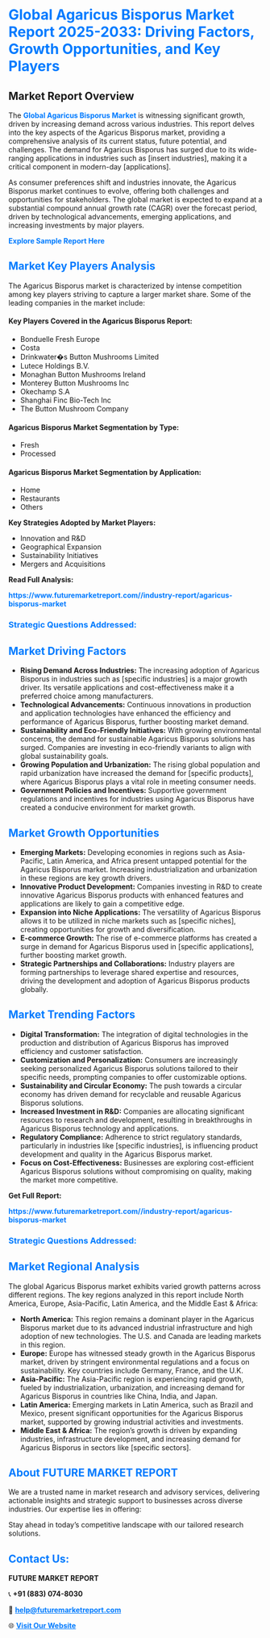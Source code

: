 <h1 style="color: #007BFF;">Global Agaricus Bisporus Market Report 2025-2033: Driving Factors, Growth Opportunities, and Key Players</h1>

<section id="overview">
<h2>Market Report Overview</h2>
<p>The <a href="https://www.futuremarketreport.com//industry-report/agaricus-bisporus-market" style="color: #007BFF; text-decoration: none;"><strong>Global Agaricus Bisporus Market</strong></a> is witnessing significant growth, driven by increasing demand across various industries. This report delves into the key aspects of the Agaricus Bisporus market, providing a comprehensive analysis of its current status, future potential, and challenges. The demand for Agaricus Bisporus has surged due to its wide-ranging applications in industries such as [insert industries], making it a critical component in modern-day [applications].</p>
<p>As consumer preferences shift and industries innovate, the Agaricus Bisporus market continues to evolve, offering both challenges and opportunities for stakeholders. The global market is expected to expand at a substantial compound annual growth rate (CAGR) over the forecast period, driven by technological advancements, emerging applications, and increasing investments by major players.</p>
</section>

<section id="overview">
<p><a href="https://www.futuremarketreport.com//request-sample/reportId=47698" style="color: #007BFF; text-decoration: none;"><strong>Explore Sample Report Here</strong></a></p>
</section>

<section id="key-players">
<h2 style="color: #007BFF;">Market Key Players Analysis</h2>
<p>The Agaricus Bisporus market is characterized by intense competition among key players striving to capture a larger market share. Some of the leading companies in the market include:</p>
<h4>Key Players Covered in the Agaricus Bisporus Report:</h4>
<ul><li>Bonduelle Fresh Europe</li><li>Costa</li><li>Drinkwater�s Button Mushrooms Limited</li><li>Lutece Holdings B.V.</li><li>Monaghan Button Mushrooms Ireland</li><li>Monterey Button Mushrooms Inc</li><li>Okechamp S.A</li><li>Shanghai Finc Bio-Tech Inc</li><li>The Button Mushroom Company</li></ul>
<h4>Agaricus Bisporus Market Segmentation by Type:</h4>
<ul><li>Fresh</li><li>Processed</li></ul>

<h4>Agaricus Bisporus Market Segmentation by Application:</h4>
<ul><li>Home</li><li>Restaurants</li><li>Others</li></ul>
<p><strong>Key Strategies Adopted by Market Players:</strong></p>
<ul>
<li>Innovation and R&D</li>
<li>Geographical Expansion</li>
<li>Sustainability Initiatives</li>
<li>Mergers and Acquisitions</li>
</ul>
</section>

<section>
<p><strong>Read Full Analysis: </strong></p><a href="https://www.futuremarketreport.com//industry-report/agaricus-bisporus-market" style="color: #007BFF; text-decoration: none;"><strong>https://www.futuremarketreport.com//industry-report/agaricus-bisporus-market</strong></a>
<h3 style="color: #007BFF;">Strategic Questions Addressed:</h3>
</section>

<section id="driving-factors">
<h2 style="color: #007BFF;">Market Driving Factors</h2>
<ul>
<li><strong>Rising Demand Across Industries:</strong> The increasing adoption of Agaricus Bisporus in industries such as [specific industries] is a major growth driver. Its versatile applications and cost-effectiveness make it a preferred choice among manufacturers.</li>
<li><strong>Technological Advancements:</strong> Continuous innovations in production and application technologies have enhanced the efficiency and performance of Agaricus Bisporus, further boosting market demand.</li>
<li><strong>Sustainability and Eco-Friendly Initiatives:</strong> With growing environmental concerns, the demand for sustainable Agaricus Bisporus solutions has surged. Companies are investing in eco-friendly variants to align with global sustainability goals.</li>
<li><strong>Growing Population and Urbanization:</strong> The rising global population and rapid urbanization have increased the demand for [specific products], where Agaricus Bisporus plays a vital role in meeting consumer needs.</li>
<li><strong>Government Policies and Incentives:</strong> Supportive government regulations and incentives for industries using Agaricus Bisporus have created a conducive environment for market growth.</li>
</ul>
</section>

<section id="growth-opportunities">
<h2 style="color: #007BFF;">Market Growth Opportunities</h2>
<ul>
<li><strong>Emerging Markets:</strong> Developing economies in regions such as Asia-Pacific, Latin America, and Africa present untapped potential for the Agaricus Bisporus market. Increasing industrialization and urbanization in these regions are key growth drivers.</li>
<li><strong>Innovative Product Development:</strong> Companies investing in R&D to create innovative Agaricus Bisporus products with enhanced features and applications are likely to gain a competitive edge.</li>
<li><strong>Expansion into Niche Applications:</strong> The versatility of Agaricus Bisporus allows it to be utilized in niche markets such as [specific niches], creating opportunities for growth and diversification.</li>
<li><strong>E-commerce Growth:</strong> The rise of e-commerce platforms has created a surge in demand for Agaricus Bisporus used in [specific applications], further boosting market growth.</li>
<li><strong>Strategic Partnerships and Collaborations:</strong> Industry players are forming partnerships to leverage shared expertise and resources, driving the development and adoption of Agaricus Bisporus products globally.</li>
</ul>
</section>

<section id="trending-factors">
<h2 style="color: #007BFF;">Market Trending Factors</h2>
<ul>
<li><strong>Digital Transformation:</strong> The integration of digital technologies in the production and distribution of Agaricus Bisporus has improved efficiency and customer satisfaction.</li>
<li><strong>Customization and Personalization:</strong> Consumers are increasingly seeking personalized Agaricus Bisporus solutions tailored to their specific needs, prompting companies to offer customizable options.</li>
<li><strong>Sustainability and Circular Economy:</strong> The push towards a circular economy has driven demand for recyclable and reusable Agaricus Bisporus solutions.</li>
<li><strong>Increased Investment in R&D:</strong> Companies are allocating significant resources to research and development, resulting in breakthroughs in Agaricus Bisporus technology and applications.</li>
<li><strong>Regulatory Compliance:</strong> Adherence to strict regulatory standards, particularly in industries like [specific industries], is influencing product development and quality in the Agaricus Bisporus market.</li>
<li><strong>Focus on Cost-Effectiveness:</strong> Businesses are exploring cost-efficient Agaricus Bisporus solutions without compromising on quality, making the market more competitive.</li>
</ul>
</section>

<section>
<p><strong>Get Full Report: </strong></p><a href="https://www.futuremarketreport.com//industry-report/agaricus-bisporus-market" style="color: #007BFF; text-decoration: none;"><strong>https://www.futuremarketreport.com//industry-report/agaricus-bisporus-market</strong></a>
<h3 style="color: #007BFF;">Strategic Questions Addressed:</h3>
</section>


<section id="regional-analysis">
<h2 style="color: #007BFF;">Market Regional Analysis</h2>
<p>The global Agaricus Bisporus market exhibits varied growth patterns across different regions. The key regions analyzed in this report include North America, Europe, Asia-Pacific, Latin America, and the Middle East & Africa:</p>
<ul>
<li><strong>North America:</strong> This region remains a dominant player in the Agaricus Bisporus market due to its advanced industrial infrastructure and high adoption of new technologies. The U.S. and Canada are leading markets in this region.</li>
<li><strong>Europe:</strong> Europe has witnessed steady growth in the Agaricus Bisporus market, driven by stringent environmental regulations and a focus on sustainability. Key countries include Germany, France, and the U.K.</li>
<li><strong>Asia-Pacific:</strong> The Asia-Pacific region is experiencing rapid growth, fueled by industrialization, urbanization, and increasing demand for Agaricus Bisporus in countries like China, India, and Japan.</li>
<li><strong>Latin America:</strong> Emerging markets in Latin America, such as Brazil and Mexico, present significant opportunities for the Agaricus Bisporus market, supported by growing industrial activities and investments.</li>
<li><strong>Middle East & Africa:</strong> The region’s growth is driven by expanding industries, infrastructure development, and increasing demand for Agaricus Bisporus in sectors like [specific sectors].</li>
</ul>
</section>

<footer>
<h2 style="color: #007BFF;">About FUTURE MARKET REPORT</h2>
<p>We are a trusted name in market research and advisory services, delivering actionable insights and strategic support to businesses across diverse industries. Our expertise lies in offering:</p>

<p>Stay ahead in today’s competitive landscape with our tailored research solutions.</p>

<h2 style="color: #007BFF;">Contact Us:</h2>
<p><strong>FUTURE MARKET REPORT</strong></p>
<p>📞 <strong>+91 (883) 074-8030</strong></p>
<p>📧 <strong><a href="mailto:help@futuremarketreport.com" style="color: #007BFF;">help@futuremarketreport.com</a></strong></p>
<p>🌐 <strong><a href="https://www.futuremarketreport.com/" style="color: #007BFF;">Visit Our Website</a></strong></p>
</footer>